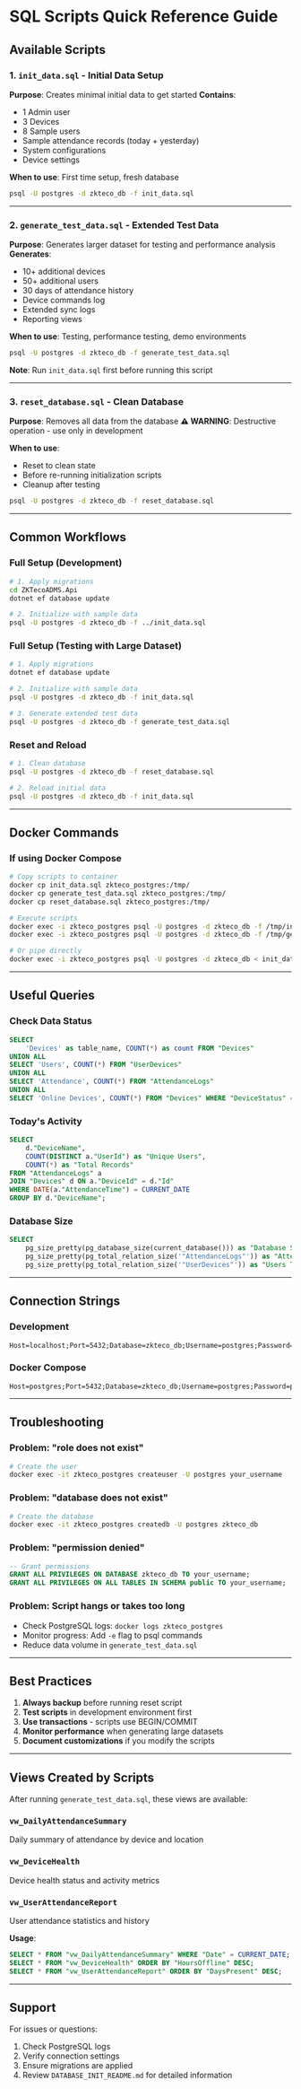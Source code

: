 # SQL Scripts Quick Reference Guide

## Available Scripts

### 1. `init_data.sql` - Initial Data Setup
**Purpose**: Creates minimal initial data to get started
**Contains**:
- 1 Admin user
- 3 Devices
- 8 Sample users
- Sample attendance records (today + yesterday)
- System configurations
- Device settings

**When to use**: First time setup, fresh database

```bash
psql -U postgres -d zkteco_db -f init_data.sql
```

---

### 2. `generate_test_data.sql` - Extended Test Data
**Purpose**: Generates larger dataset for testing and performance analysis
**Generates**:
- 10+ additional devices
- 50+ additional users
- 30 days of attendance history
- Device commands log
- Extended sync logs
- Reporting views

**When to use**: Testing, performance testing, demo environments

```bash
psql -U postgres -d zkteco_db -f generate_test_data.sql
```

**Note**: Run `init_data.sql` first before running this script

---

### 3. `reset_database.sql` - Clean Database
**Purpose**: Removes all data from the database
**⚠️ WARNING**: Destructive operation - use only in development

**When to use**: 
- Reset to clean state
- Before re-running initialization scripts
- Cleanup after testing

```bash
psql -U postgres -d zkteco_db -f reset_database.sql
```

---

## Common Workflows

### Full Setup (Development)
```bash
# 1. Apply migrations
cd ZKTecoADMS.Api
dotnet ef database update

# 2. Initialize with sample data
psql -U postgres -d zkteco_db -f ../init_data.sql
```

### Full Setup (Testing with Large Dataset)
```bash
# 1. Apply migrations
dotnet ef database update

# 2. Initialize with sample data
psql -U postgres -d zkteco_db -f init_data.sql

# 3. Generate extended test data
psql -U postgres -d zkteco_db -f generate_test_data.sql
```

### Reset and Reload
```bash
# 1. Clean database
psql -U postgres -d zkteco_db -f reset_database.sql

# 2. Reload initial data
psql -U postgres -d zkteco_db -f init_data.sql
```

---

## Docker Commands

### If using Docker Compose

```bash
# Copy scripts to container
docker cp init_data.sql zkteco_postgres:/tmp/
docker cp generate_test_data.sql zkteco_postgres:/tmp/
docker cp reset_database.sql zkteco_postgres:/tmp/

# Execute scripts
docker exec -i zkteco_postgres psql -U postgres -d zkteco_db -f /tmp/init_data.sql
docker exec -i zkteco_postgres psql -U postgres -d zkteco_db -f /tmp/generate_test_data.sql

# Or pipe directly
docker exec -i zkteco_postgres psql -U postgres -d zkteco_db < init_data.sql
```

---

## Useful Queries

### Check Data Status
```sql
SELECT 
    'Devices' as table_name, COUNT(*) as count FROM "Devices"
UNION ALL
SELECT 'Users', COUNT(*) FROM "UserDevices"
UNION ALL
SELECT 'Attendance', COUNT(*) FROM "AttendanceLogs"
UNION ALL
SELECT 'Online Devices', COUNT(*) FROM "Devices" WHERE "DeviceStatus" = 'Online';
```

### Today's Activity
```sql
SELECT 
    d."DeviceName",
    COUNT(DISTINCT a."UserId") as "Unique Users",
    COUNT(*) as "Total Records"
FROM "AttendanceLogs" a
JOIN "Devices" d ON a."DeviceId" = d."Id"
WHERE DATE(a."AttendanceTime") = CURRENT_DATE
GROUP BY d."DeviceName";
```

### Database Size
```sql
SELECT 
    pg_size_pretty(pg_database_size(current_database())) as "Database Size",
    pg_size_pretty(pg_total_relation_size('"AttendanceLogs"')) as "Attendance Table Size",
    pg_size_pretty(pg_total_relation_size('"UserDevices"')) as "Users Table Size";
```

---

## Connection Strings

### Development
```
Host=localhost;Port=5432;Database=zkteco_db;Username=postgres;Password=your_password
```

### Docker Compose
```
Host=postgres;Port=5432;Database=zkteco_db;Username=postgres;Password=postgres
```

---

## Troubleshooting

### Problem: "role does not exist"
```bash
# Create the user
docker exec -it zkteco_postgres createuser -U postgres your_username
```

### Problem: "database does not exist"
```bash
# Create the database
docker exec -it zkteco_postgres createdb -U postgres zkteco_db
```

### Problem: "permission denied"
```sql
-- Grant permissions
GRANT ALL PRIVILEGES ON DATABASE zkteco_db TO your_username;
GRANT ALL PRIVILEGES ON ALL TABLES IN SCHEMA public TO your_username;
```

### Problem: Script hangs or takes too long
- Check PostgreSQL logs: `docker logs zkteco_postgres`
- Monitor progress: Add `-e` flag to psql commands
- Reduce data volume in `generate_test_data.sql`

---

## Best Practices

1. **Always backup** before running reset script
2. **Test scripts** in development environment first
3. **Use transactions** - scripts use BEGIN/COMMIT
4. **Monitor performance** when generating large datasets
5. **Document customizations** if you modify the scripts

---

## Views Created by Scripts

After running `generate_test_data.sql`, these views are available:

### `vw_DailyAttendanceSummary`
Daily summary of attendance by device and location

### `vw_DeviceHealth`
Device health status and activity metrics

### `vw_UserAttendanceReport`
User attendance statistics and history

**Usage**:
```sql
SELECT * FROM "vw_DailyAttendanceSummary" WHERE "Date" = CURRENT_DATE;
SELECT * FROM "vw_DeviceHealth" ORDER BY "HoursOffline" DESC;
SELECT * FROM "vw_UserAttendanceReport" ORDER BY "DaysPresent" DESC;
```

---

## Support

For issues or questions:
1. Check PostgreSQL logs
2. Verify connection settings
3. Ensure migrations are applied
4. Review `DATABASE_INIT_README.md` for detailed information
